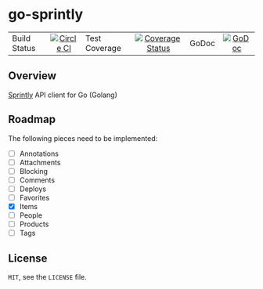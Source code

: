 # go-sprintly #

|||||||
| ---------- |:----------:| ---------- |:----------:| ---------- |:----------:|
| Build Status | [![Circle CI](https://circleci.com/gh/salsita/go-sprintly/tree/master.svg?style=svg)](https://circleci.com/gh/salsita/go-sprintly/tree/master) | Test Coverage | [![Coverage Status](https://coveralls.io/repos/salsita/go-sprintly/badge.png?branch=master)](https://coveralls.io/r/salsita/go-sprintly?branch=master) | GoDoc | [![GoDoc](https://godoc.org/github.com/salsita/go-sprintly/sprintly?status.png)](http://godoc.org/github.com/salsita/go-sprintly/sprintly) |

## Overview ##

[Sprintly](https://sprint.ly) API client for Go (Golang)

## Roadmap ##

The following pieces need to be implemented:

- [ ] Annotations
- [ ] Attachments
- [ ] Blocking
- [ ] Comments
- [ ] Deploys
- [ ] Favorites
- [X] Items
- [ ] People
- [ ] Products
- [ ] Tags

## License ##

`MIT`, see the `LICENSE` file.
